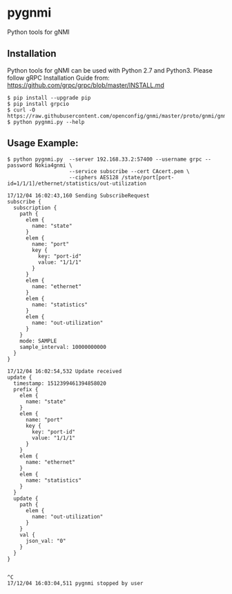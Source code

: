 # pygnmi
Python tools for gNMI

## Installation
Python tools for gNMI can be used with Python 2.7 and Python3.
Please follow gRPC Installation Guide from:
https://github.com/grpc/grpc/blob/master/INSTALL.md

```
$ pip install --upgrade pip
$ pip install grpcio
$ curl -O https://raw.githubusercontent.com/openconfig/gnmi/master/proto/gnmi/gnmi_pb2.py
$ python pygnmi.py --help
```

## Usage Example:

```
$ python pygnmi.py  --server 192.168.33.2:57400 --username grpc --password Nokia4gnmi \
                    --service subscribe --cert CAcert.pem \
                    --ciphers AES128 /state/port[port-id=1/1/1]/ethernet/statistics/out-utilization

17/12/04 16:02:43,160 Sending SubscribeRequest
subscribe {
  subscription {
    path {
      elem {
        name: "state"
      }
      elem {
        name: "port"
        key {
          key: "port-id"
          value: "1/1/1"
        }
      }
      elem {
        name: "ethernet"
      }
      elem {
        name: "statistics"
      }
      elem {
        name: "out-utilization"
      }
    }
    mode: SAMPLE
    sample_interval: 10000000000
  }
}

17/12/04 16:02:54,532 Update received
update {
  timestamp: 1512399461394858020
  prefix {
    elem {
      name: "state"
    }
    elem {
      name: "port"
      key {
        key: "port-id"
        value: "1/1/1"
      }
    }
    elem {
      name: "ethernet"
    }
    elem {
      name: "statistics"
    }
  }
  update {
    path {
      elem {
        name: "out-utilization"
      }
    }
    val {
      json_val: "0"
    }
  }
}


^C
17/12/04 16:03:04,511 pygnmi stopped by user
```
